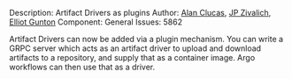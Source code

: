 Description: Artifact Drivers as plugins
Author: [Alan Clucas](https://github.com/Joibel), [JP Zivalich](https://github.com/JPZ13), [Elliot Gunton](https://github.com/elliotgunton)
Component: General
Issues: 5862

Artifact Drivers can now be added via a plugin mechanism.
You can write a GRPC server which acts as an artifact driver to upload and download artifacts to a repository, and supply that as a container image.
Argo workflows can then use that as a driver.
